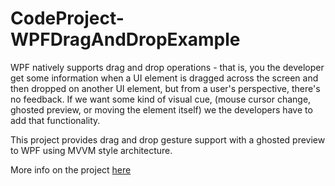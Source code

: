 # CodeProject-WPFDragAndDropExample
WPF natively supports drag and drop operations - that is, you the developer get some information when a UI element is dragged across the screen and then dropped on another UI element, but from a user's perspective, there's no feedback. If we want some kind of visual cue, (mouse cursor change, ghosted preview, or moving the element itself) we the developers have to add that functionality.

This project provides drag and drop gesture support with a ghosted preview to WPF using MVVM style architecture.

More info on the project <a href="http://www.codeproject.com/Articles/874425/Drag-and-Drop-in-MVVM-WPF" target="_blank">here</a>

